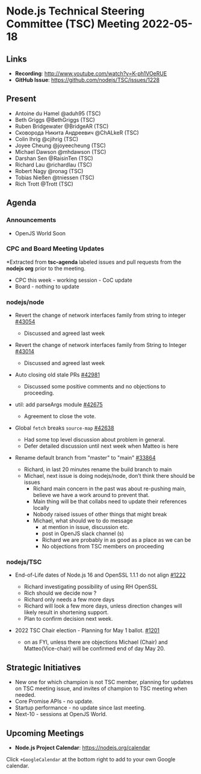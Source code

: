 # Node.js Technical Steering Committee (TSC) Meeting 2022-05-18

## Links

* **Recording**:  <http://www.youtube.com/watch?v=K-ph1VOeRUE>
* **GitHub Issue**: <https://github.com/nodejs/TSC/issues/1228>

## Present

* Antoine du Hamel @aduh95 (TSC)
* Beth Griggs @BethGriggs (TSC)
* Ruben Bridgewater @BridgeAR (TSC)
* Сковорода Никита Андреевич @ChALkeR (TSC)
* Colin Ihrig @cjihrig (TSC)
* Joyee Cheung @joyeecheung (TSC)
* Michael Dawson @mhdawson (TSC)
* Darshan Sen @RaisinTen (TSC)
* Richard Lau @richardlau (TSC)
* Robert Nagy @ronag (TSC)
* Tobias Nießen @tniessen (TSC)
* Rich Trott @Trott (TSC)

## Agenda

### Announcements

* OpenJS World Soon

### CPC and Board Meeting Updates

*Extracted from **tsc-agenda** labeled issues and pull requests from the **nodejs org** prior to the meeting.

* CPC this week - working session - CoC update
* Board - nothing to update

### nodejs/node

* Revert the change of network interfaces family from string to integer [#43054](https://github.com/nodejs/node/pull/43054)
  * Discussed and agreed last week

* Revert the change of network interfaces family from String to Integer [#43014](https://github.com/nodejs/node/issues/43014)
  * Discussed and agreed last week

* Auto closing old stale PRs [#42981](https://github.com/nodejs/node/issues/42981)
  * Discussed some positive comments and no objections to proceeding.

* util: add parseArgs module [#42675](https://github.com/nodejs/node/pull/42675)
  * Agreement to close the vote.

* Global `fetch` breaks `source-map` [#42638](https://github.com/nodejs/node/issues/42638)
  * Had some top level discussion about problem in general.
  * Defer detailed discussion until next week when Matteo is here

* Rename default branch from "master" to "main" [#33864](https://github.com/nodejs/node/issues/33864)
  * Richard, in last 20 minutes rename the build branch to main
  * Michael, next issue is doing nodejs/node, don’t think there should be issues
    * Richard main concern in the past was about re-pushing main, believe we have a work
      around to prevent that.
    * Main thing will be that collabs need to update their references locally
    * Nobody raised issues of other things that might break
    * Michael, what should we to do message
      * at mention in issue, discussion etc.
      * post in OpenJS slack channel (s)
      * Richard we are probably in as good as a place as we can be
      * No objections from TSC members on proceeding

### nodejs/TSC

* End-of-Life dates of Node.js 16 and OpenSSL 1.1.1 do not align [#1222](https://github.com/nodejs/TSC/issues/1222)
  * Richard investigating possibility of using RH OpenSSL
  * Rich should we decide now ?
  * Richard only needs a few more days
  * Richard will look a few more days, unless direction changes will likely result in shortening
    support.
  * Plan to confirm decision next week.

* 2022 TSC Chair election - Planning for May 1 ballot. [#1201](https://github.com/nodejs/TSC/issues/1201)
  * on as FYI, unless there are objections Michael (Chair) and Matteo(Vice-chair) will be confirmed end of day May 20.

## Strategic Initiatives

* New one for which champion is not TSC member, planning for updatres on TSC meeting issue, and invites of
  champion to TSC meeting when needed.
* Core Promise APIs - no update.
* Startup performance - no update since last meeting.
* Next-10 - sessions at OpenJS World.

## Upcoming Meetings

* **Node.js Project Calendar**: <https://nodejs.org/calendar>

Click `+GoogleCalendar` at the bottom right to add to your own Google calendar.
